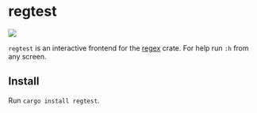 # regtest
[![](http://meritbadge.herokuapp.com/regtest)](https://crates.io/crates/regtest)

`regtest` is an interactive frontend for the [regex][1]
crate. For help run `:h` from any screen.

## Install

Run `cargo install regtest`.

[1]: https://crates.io/crates/regex
